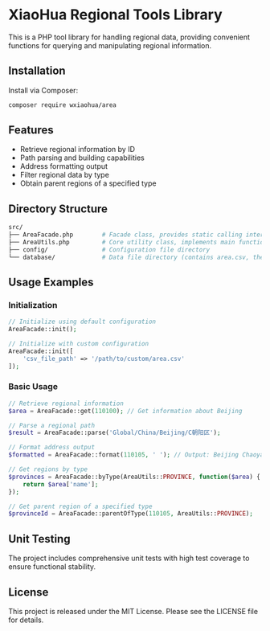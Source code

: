 

# XiaoHua Regional Tools Library

This is a PHP tool library for handling regional data, providing convenient functions for querying and manipulating regional information.

## Installation
Install via Composer:

```bash
composer require wxiaohua/area
```

## Features

- Retrieve regional information by ID
- Path parsing and building capabilities
- Address formatting output
- Filter regional data by type
- Obtain parent regions of a specified type

## Directory Structure

```bash
src/
├── AreaFacade.php        # Facade class, provides static calling interfaces
├── AreaUtils.php         # Core utility class, implements main functionalities
├── config/               # Configuration file directory
└── database/             # Data file directory (contains area.csv, the regional data file)
```

## Usage Examples

### Initialization

```php
// Initialize using default configuration
AreaFacade::init();

// Initialize with custom configuration
AreaFacade::init([
    'csv_file_path' => '/path/to/custom/area.csv'
]);
```

### Basic Usage

```php
// Retrieve regional information
$area = AreaFacade::get(110100); // Get information about Beijing

// Parse a regional path
$result = AreaFacade::parse('Global/China/Beijing/C朝阳区'); 

// Format address output
$formatted = AreaFacade::format(110105, ' '); // Output: Beijing Chaoyang District

// Get regions by type
$provinces = AreaFacade::byType(AreaUtils::PROVINCE, function($area) {
    return $area['name'];
});

// Get parent region of a specified type
$provinceId = AreaFacade::parentOfType(110105, AreaUtils::PROVINCE);
```

## Unit Testing

The project includes comprehensive unit tests with high test coverage to ensure functional stability.

## License

This project is released under the MIT License. Please see the LICENSE file for details.